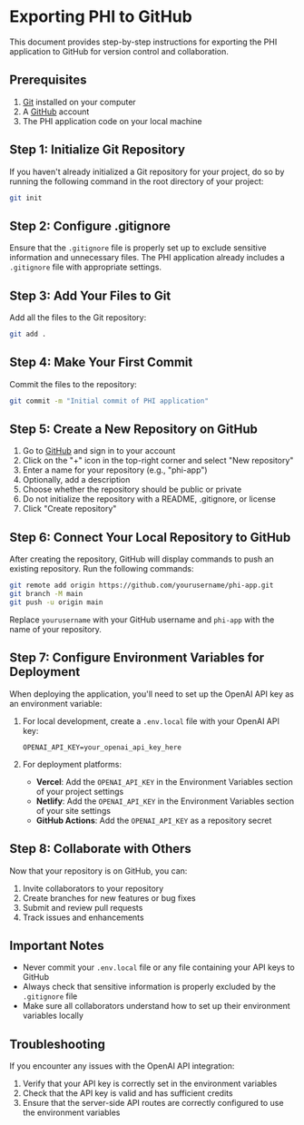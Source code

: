 # Exporting PHI to GitHub

This document provides step-by-step instructions for exporting the PHI application to GitHub for version control and collaboration.

## Prerequisites

1. [Git](https://git-scm.com/downloads) installed on your computer
2. A [GitHub](https://github.com/) account
3. The PHI application code on your local machine

## Step 1: Initialize Git Repository

If you haven't already initialized a Git repository for your project, do so by running the following command in the root directory of your project:

```bash
git init
```

## Step 2: Configure .gitignore

Ensure that the `.gitignore` file is properly set up to exclude sensitive information and unnecessary files. The PHI application already includes a `.gitignore` file with appropriate settings.

## Step 3: Add Your Files to Git

Add all the files to the Git repository:

```bash
git add .
```

## Step 4: Make Your First Commit

Commit the files to the repository:

```bash
git commit -m "Initial commit of PHI application"
```

## Step 5: Create a New Repository on GitHub

1. Go to [GitHub](https://github.com/) and sign in to your account
2. Click on the "+" icon in the top-right corner and select "New repository"
3. Enter a name for your repository (e.g., "phi-app")
4. Optionally, add a description
5. Choose whether the repository should be public or private
6. Do not initialize the repository with a README, .gitignore, or license
7. Click "Create repository"

## Step 6: Connect Your Local Repository to GitHub

After creating the repository, GitHub will display commands to push an existing repository. Run the following commands:

```bash
git remote add origin https://github.com/yourusername/phi-app.git
git branch -M main
git push -u origin main
```

Replace `yourusername` with your GitHub username and `phi-app` with the name of your repository.

## Step 7: Configure Environment Variables for Deployment

When deploying the application, you'll need to set up the OpenAI API key as an environment variable:

1. For local development, create a `.env.local` file with your OpenAI API key:
   ```
   OPENAI_API_KEY=your_openai_api_key_here
   ```

2. For deployment platforms:
   - **Vercel**: Add the `OPENAI_API_KEY` in the Environment Variables section of your project settings
   - **Netlify**: Add the `OPENAI_API_KEY` in the Environment Variables section of your site settings
   - **GitHub Actions**: Add the `OPENAI_API_KEY` as a repository secret

## Step 8: Collaborate with Others

Now that your repository is on GitHub, you can:

1. Invite collaborators to your repository
2. Create branches for new features or bug fixes
3. Submit and review pull requests
4. Track issues and enhancements

## Important Notes

- Never commit your `.env.local` file or any file containing your API keys to GitHub
- Always check that sensitive information is properly excluded by the `.gitignore` file
- Make sure all collaborators understand how to set up their environment variables locally

## Troubleshooting

If you encounter any issues with the OpenAI API integration:

1. Verify that your API key is correctly set in the environment variables
2. Check that the API key is valid and has sufficient credits
3. Ensure that the server-side API routes are correctly configured to use the environment variables